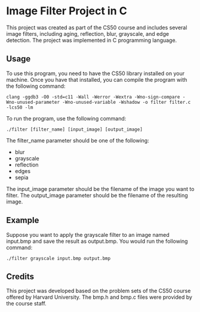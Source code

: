 # Image Filter Project in C

This project was created as part of the CS50 course and includes several image filters, including aging, reflection, blur, grayscale, and edge detection. The project was implemented in C programming language.

## Usage

To use this program, you need to have the CS50 library installed on your machine. Once you have that installed, you can compile the program with the following command:

    clang -ggdb3 -O0 -std=c11 -Wall -Werror -Wextra -Wno-sign-compare -Wno-unused-parameter -Wno-unused-variable -Wshadow -o filter filter.c -lcs50 -lm

To run the program, use the following command:

    ./filter [filter_name] [input_image] [output_image]

The filter_name parameter should be one of the following:

- blur
- grayscale
- reflection
- edges
- sepia

The input_image parameter should be the filename of the image you want to filter. The output_image parameter should be the filename of the resulting image.

## Example

Suppose you want to apply the grayscale filter to an image named input.bmp and save the result as output.bmp. You would run the following command:

    ./filter grayscale input.bmp output.bmp

## Credits

This project was developed based on the problem sets of the CS50 course offered by Harvard University. The bmp.h and bmp.c files were provided by the course staff.
